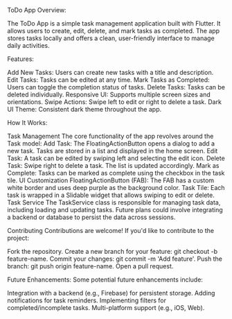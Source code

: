ToDo App
Overview:

The ToDo App is a simple task management application built with Flutter. It allows users to create, edit, delete, and mark tasks as completed. The app stores tasks locally and offers a clean, user-friendly interface to manage daily activities.


Features:

Add New Tasks: Users can create new tasks with a title and description.
Edit Tasks: Tasks can be edited at any time.
Mark Tasks as Completed: Users can toggle the completion status of tasks.
Delete Tasks: Tasks can be deleted individually.
Responsive UI: Supports multiple screen sizes and orientations.
Swipe Actions: Swipe left to edit or right to delete a task.
Dark UI Theme: Consistent dark theme throughout the app.


How It Works:

Task Management
The core functionality of the app revolves around the Task model:
Add Task: The FloatingActionButton opens a dialog to add a new task. Tasks are stored in a list and displayed in the home screen.
Edit Task: A task can be edited by swiping left and selecting the edit icon.
Delete Task: Swipe right to delete a task. The list is updated accordingly.
Mark as Complete: Tasks can be marked as complete using the checkbox in the task tile.
UI Customization
FloatingActionButton (FAB): The FAB has a custom white border and uses deep purple as the background color.
Task Tile: Each task is wrapped in a Slidable widget that allows swiping to edit or delete.
Task Service
The TaskService class is responsible for managing task data, including loading and updating tasks. Future plans could involve integrating a backend or database to persist the data across sessions.


Contributing
Contributions are welcome! If you'd like to contribute to the project:

Fork the repository.
Create a new branch for your feature: git checkout -b feature-name.
Commit your changes: git commit -m 'Add feature'.
Push the branch: git push origin feature-name.
Open a pull request.


Future Enhancements:
Some potential future enhancements include:

Integration with a backend (e.g., Firebase) for persistent storage.
Adding notifications for task reminders.
Implementing filters for completed/incomplete tasks.
Multi-platform support (e.g., iOS, Web).
